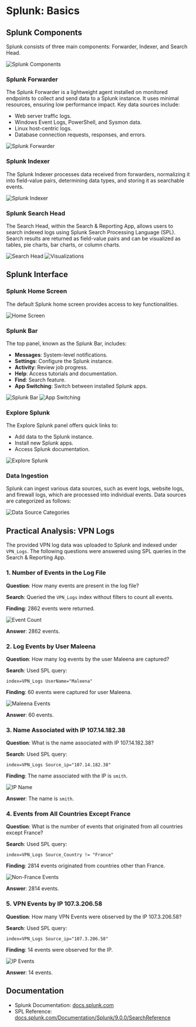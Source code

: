 

# Splunk: Basics

## Splunk Components

Splunk consists of three main components: Forwarder, Indexer, and Search Head.

![Splunk Components](screenshots/1.png)

### Splunk Forwarder
The Splunk Forwarder is a lightweight agent installed on monitored endpoints to collect and send data to a Splunk instance. It uses minimal resources, ensuring low performance impact. Key data sources include:
- Web server traffic logs.
- Windows Event Logs, PowerShell, and Sysmon data.
- Linux host-centric logs.
- Database connection requests, responses, and errors.

![Splunk Forwarder](screenshots/2.png)

### Splunk Indexer
The Splunk Indexer processes data received from forwarders, normalizing it into field-value pairs, determining data types, and storing it as searchable events.

![Splunk Indexer](screenshots/3.png)

### Splunk Search Head
The Search Head, within the Search & Reporting App, allows users to search indexed logs using Splunk Search Processing Language (SPL). Search results are returned as field-value pairs and can be visualized as tables, pie charts, bar charts, or column charts.

![Search Head](screenshots/4.png)
![Visualizations](screenshots/5.png)

## Splunk Interface

### Splunk Home Screen
The default Splunk home screen provides access to key functionalities.

![Home Screen](screenshots/6.png)

### Splunk Bar
The top panel, known as the Splunk Bar, includes:
- **Messages**: System-level notifications.
- **Settings**: Configure the Splunk instance.
- **Activity**: Review job progress.
- **Help**: Access tutorials and documentation.
- **Find**: Search feature.
- **App Switching**: Switch between installed Splunk apps.

![Splunk Bar](screenshots/7.png)
![App Switching](screenshots/8.png)

### Explore Splunk
The Explore Splunk panel offers quick links to:
- Add data to the Splunk instance.
- Install new Splunk apps.
- Access Splunk documentation.

![Explore Splunk](screenshots/9.png)

### Data Ingestion
Splunk can ingest various data sources, such as event logs, website logs, and firewall logs, which are processed into individual events. Data sources are categorized as follows:

![Data Source Categories](screenshots/10.png)

## Practical Analysis: VPN Logs

The provided VPN log data was uploaded to Splunk and indexed under `VPN_Logs`. The following questions were answered using SPL queries in the Search & Reporting App.

### 1. Number of Events in the Log File
**Question**: How many events are present in the log file?

**Search**: Queried the `VPN_Logs` index without filters to count all events.

**Finding**: 2862 events were returned.

![Event Count](screenshots/11.png)

**Answer**: 2862 events.

### 2. Log Events by User Maleena
**Question**: How many log events by the user Maleena are captured?

**Search**: Used SPL query:
```
index=VPN_Logs UserName="Maleena"
```

**Finding**: 60 events were captured for user Maleena.

![Maleena Events](screenshots/12.png)

**Answer**: 60 events.

### 3. Name Associated with IP 107.14.182.38
**Question**: What is the name associated with IP 107.14.182.38?

**Search**: Used SPL query:
```
index=VPN_Logs Source_ip="107.14.182.38"
```

**Finding**: The name associated with the IP is `smith`.

![IP Name](screenshots/13.png)

**Answer**: The name is `smith`.

### 4. Events from All Countries Except France
**Question**: What is the number of events that originated from all countries except France?

**Search**: Used SPL query:
```
index=VPN_Logs Source_Country != "France"
```

**Finding**: 2814 events originated from countries other than France.

![Non-France Events](screenshots/14.png)

**Answer**: 2814 events.

### 5. VPN Events by IP 107.3.206.58
**Question**: How many VPN Events were observed by the IP 107.3.206.58?

**Search**: Used SPL query:
```
index=VPN_Logs Source_ip="107.3.206.58"
```

**Finding**: 14 events were observed for the IP.

![IP Events](screenshots/15.png)

**Answer**: 14 events.


## Documentation
- Splunk Documentation: [docs.splunk.com](https://docs.splunk.com)
- SPL Reference: [docs.splunk.com/Documentation/Splunk/9.0.0/SearchReference](https://docs.splunk.com/Documentation/Splunk/9.0.0/SearchReference)


